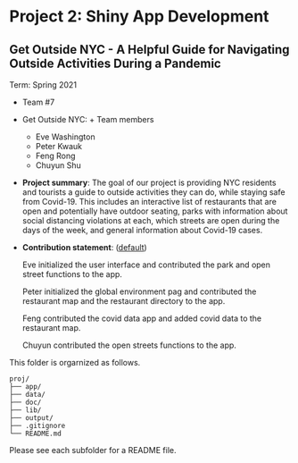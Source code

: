 # Project 2: Shiny App Development

## Get Outside NYC - A Helpful Guide for Navigating Outside Activities During a Pandemic
Term: Spring 2021

+ Team #7
+ Get Outside NYC: + Team members
	+ Eve Washington
	+ Peter Kwauk
	+ Feng Rong
	+ Chuyun Shu

+ **Project summary**: The goal of our project is providing NYC residents and tourists a guide to outside activities they can do, while staying safe from Covid-19. This includes an interactive list of restaurants that are open and potentially have outdoor seating, parks with information about social distancing violations at each, which streets are open during the days of the week, and general information about Covid-19 cases. 

+ **Contribution statement**: ([default](doc/a_note_on_contributions.md)) 

	Eve initialized the user interface and contributed the park and open street functions to the app.

	Peter initialized the global environment pag and contributed the restaurant map and the restaurant directory to the app.

	Feng contributed the covid data app and added covid data to the restaurant map.

	Chuyun contributed the open streets functions to the app. 

This folder is orgarnized as follows.

```
proj/
├── app/
├── data/
├── doc/
├── lib/
├── output/
├── .gitignore
└── README.md
```

Please see each subfolder for a README file.

